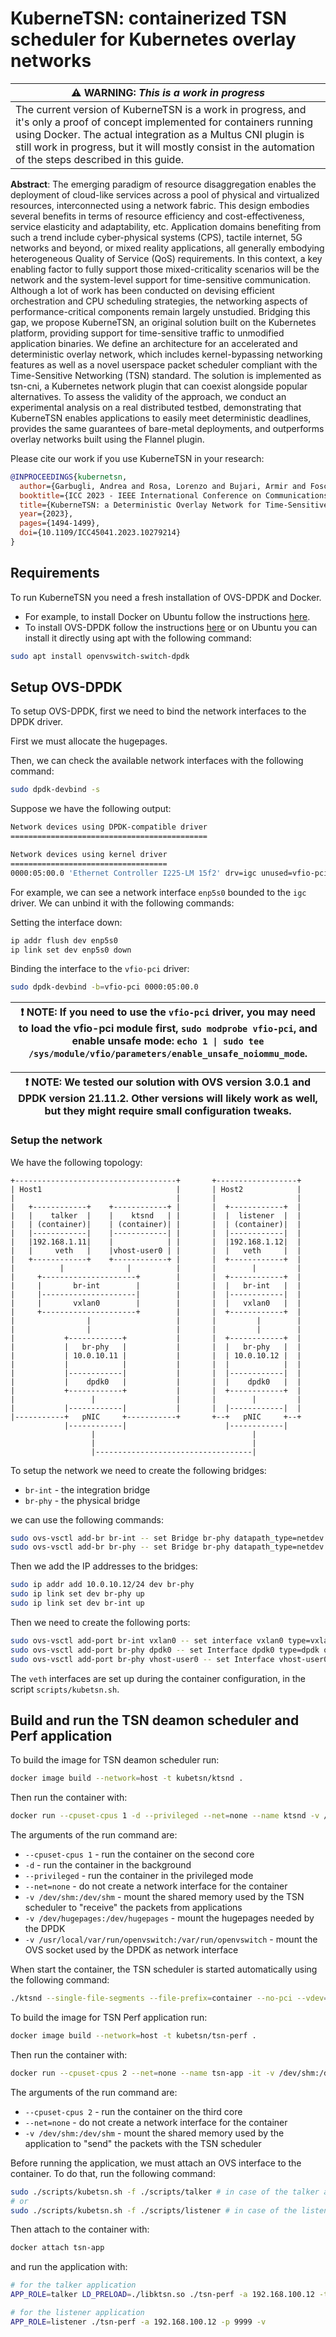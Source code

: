 # KuberneTSN: containerized TSN scheduler for Kubernetes overlay networks 

| :warning: WARNING: _This is a work in progress_                                                                                                                                                                                                                                                        |
| ------------------------------------------------------------------------------------------------------------------------------------------------------------------------------------------------------------------------------------------------------------------------------------------------------ |
| The current version of KuberneTSN is a work in progress, and it's only a proof of concept implemented for containers running using Docker. The actual integration as a Multus CNI plugin is still work in progress, but it will mostly consist in the automation of the steps described in this guide. |

**Abstract**: The emerging paradigm of resource disaggregation enables the deployment of cloud-like services across a pool of physical and virtualized resources, interconnected using a network fabric. This design embodies several benefits in terms of resource efficiency and cost-effectiveness, service elasticity and adaptability, etc. Application domains benefiting from such a trend include cyber-physical systems (CPS), tactile internet, 5G networks and beyond, or mixed reality applications, all generally embodying heterogeneous Quality of Service (QoS) requirements. In this context, a key enabling factor to fully support those mixed-criticality scenarios will be the network and the system-level support for time-sensitive communication. Although a lot of work has been conducted on devising efficient orchestration and CPU scheduling strategies, the networking aspects of performance-critical components remain largely unstudied. Bridging this gap, we propose KuberneTSN, an original solution built on the Kubernetes platform, providing support for time-sensitive traffic to unmodified application binaries. We define an architecture for an accelerated and deterministic overlay network, which includes kernel-bypassing networking features as well as a novel userspace packet scheduler compliant with the Time-Sensitive Networking (TSN) standard. The solution is implemented as tsn-cni, a Kubernetes network plugin that can coexist alongside popular alternatives. To assess the validity of the approach, we conduct an experimental analysis on a real distributed testbed, demonstrating that KuberneTSN enables applications to easily meet deterministic deadlines, provides the same guarantees of bare-metal deployments, and outperforms overlay networks built using the Flannel plugin.

Please cite our work if you use KuberneTSN in your research:

```bibtex
@INPROCEEDINGS{kubernetsn,
  author={Garbugli, Andrea and Rosa, Lorenzo and Bujari, Armir and Foschini, Luca},
  booktitle={ICC 2023 - IEEE International Conference on Communications}, 
  title={KuberneTSN: a Deterministic Overlay Network for Time-Sensitive Containerized Environments}, 
  year={2023},
  pages={1494-1499},
  doi={10.1109/ICC45041.2023.10279214}
}
```

## Requirements

To run KuberneTSN you need a fresh installation of OVS-DPDK and Docker.

- For example, to install Docker on Ubuntu follow the instructions [here](https://docs.docker.com/engine/install/ubuntu/).
- To install OVS-DPDK follow the instructions [here](https://docs.openvswitch.org/en/latest/intro/install/dpdk/) or on Ubuntu you can install it directly using apt with the following command:

```bash
sudo apt install openvswitch-switch-dpdk
```

## Setup OVS-DPDK

To setup OVS-DPDK, first we need to bind the network interfaces to the DPDK driver.

First we must allocate the hugepages.

Then, we can check the available network interfaces with the following command:

```bash
sudo dpdk-devbind -s
```

Suppose we have the following output:

```bash
Network devices using DPDK-compatible driver
============================================

Network devices using kernel driver
===================================
0000:05:00.0 'Ethernet Controller I225-LM 15f2' drv=igc unused=vfio-pci,uio_pci_generic
```

For example, we can see a network interface `enp5s0` bounded to the `igc` driver. We can unbind it with the following commands:

Setting the interface down:

```bash
ip addr flush dev enp5s0
ip link set dev enp5s0 down
```

Binding the interface to the `vfio-pci` driver:

```bash
sudo dpdk-devbind -b=vfio-pci 0000:05:00.0
```

| :exclamation: NOTE: If you need to use the `vfio-pci` driver, you may need to load the vfio-pci module first, `sudo modprobe vfio-pci`, and enable unsafe mode: `echo 1 \| sudo tee /sys/module/vfio/parameters/enable_unsafe_noiommu_mode`. |
| -------------------------------------------------------------------------------------------------------------------------------------------------------------------------------------------------------------------------------------------- |


| :exclamation: NOTE: We tested our solution with OVS version 3.0.1 and DPDK version 21.11.2. Other versions will likely work as well, but they might require small configuration tweaks. |
| -------------------------------------------------------------------------------------------------------------------------------------------------------------------------------------------------------------------------------------------- |


### Setup the network

We have the following topology:

```
+------------------------------------+       +------------------+
| Host1                              |       | Host2            |
|                                    |       |                  |
|   +------------+    +------------+ |       |  +------------+  |
|   |    talker  |    |    ktsnd   | |       |  |  listener  |  |
|   | (container)|    | (container)| |       |  | (container)|  |
|   |------------|    |------------| |       |  |------------|  |
|   |192.168.1.11|    |            | |       |  |192.168.1.12|  |
|   |     veth   |    |vhost-user0 | |       |  |   veth     |  |
|   +------------+    +------------+ |       |  +------------+  |
|          |              |          |       |        |         |
|     +---------------------+        |       |  +------------+  |
|     |       br-int        |        |       |  |   br-int   |  |
|     |---------------------|        |       |  |------------|  |
|     |       vxlan0        |        |       |  |   vxlan0   |  |
|     +---------------------+        |       |  +------------+  |
|                |                   |       |         |        |
|                |                   |       |         |        |
|           +------------+           |       |  +------------+  |
|           |   br-phy   |           |       |  |   br-phy   |  |
|           | 10.0.10.11 |           |       |  | 10.0.10.12 |  |
|           |            |           |       |  |            |  |
|           |------------|           |       |  |------------|  |
|           |    dpdk0   |           |       |  |    dpdk0   |  |
|           +------------+           |       |  +------------+  |
|                 |                  |       |        |         |
|           |------------|           |       |  |------------|  |
|-----------+   pNIC     +-----------+       +--+   pNIC     +--+
            |------------|                      |------------|
                  |                                   |
                  |                                   |
                  |-----------------------------------|
```

To setup the network we need to create the following bridges:

- `br-int` - the integration bridge
- `br-phy` - the physical bridge

we can use the following commands:

```bash
sudo ovs-vsctl add-br br-int -- set Bridge br-phy datapath_type=netdev
sudo ovs-vsctl add-br br-phy -- set Bridge br-phy datapath_type=netdev
```

Then we add the IP addresses to the bridges:

```bash
sudo ip addr add 10.0.10.12/24 dev br-phy
sudo ip link set dev br-phy up
sudo ip link set dev br-int up
```

Then we need to create the following ports:

```bash
sudo ovs-vsctl add-port br-int vxlan0 -- set interface vxlan0 type=vxlan options:remote_ip=10.0.10.12
sudo ovs-vsctl add-port br-phy dpdk0 -- set Interface dpdk0 type=dpdk options:dpdk-devargs=0000:05:00.0
sudo ovs-vsctl add-port br-phy vhost-user0 -- set Interface vhost-user0 type=dpdkvhostuser
```

The `veth` interfaces are set up during the container configuration, in the script `scripts/kubetsn.sh`.

## Build and run the TSN deamon scheduler and Perf application

To build the image for TSN deamon scheduler run:

```bash
docker image build --network=host -t kubetsn/ktsnd .
```

Then run the container with:

```bash
docker run --cpuset-cpus 1 -d --privileged --net=none --name ktsnd -v /dev/shm:/dev/shm -v /dev/hugepages:/dev/hugepages -v /usr/local/var/run/openvswitch:/var/run/openvswitch kubetsn/ktsnd
```

The arguments of the run command are:

- `--cpuset-cpus 1` - run the container on the second core
- `-d` - run the container in the background
- `--privileged` - run the container in the privileged mode
- `--net=none` - do not create a network interface for the container
- `-v /dev/shm:/dev/shm` - mount the shared memory used by the TSN scheduler to "receive" the packets from applications
- `-v /dev/hugepages:/dev/hugepages` - mount the hugepages needed by the DPDK
- `-v /usr/local/var/run/openvswitch:/var/run/openvswitch` - mount the OVS socket used by the DPDK as network interface

When start the container, the TSN scheduler is started automatically using the following command:

```bash
./ktsnd --single-file-segments --file-prefix=container --no-pci --vdev=virtio_user0,mac=00:00:00:00:00:01,path=/var/run/openvswitch/vhost-user0
```

To build the image for TSN Perf application run:

```bash
docker image build --network=host -t kubetsn/tsn-perf .
```

Then run the container with:

```bash
docker run --cpuset-cpus 2 --net=none --name tsn-app -it -v /dev/shm:/dev/shm kubetsn/tsn-perf /bin/bash
```

The arguments of the run command are:

- `--cpuset-cpus 2` - run the container on the third core
- `--net=none` - do not create a network interface for the container
- `-v /dev/shm:/dev/shm` - mount the shared memory used by the application to "send" the packets with the TSN scheduler

Before running the application, we must attach an OVS interface to the container. To do that, run the following command:

```bash
sudo ./scripts/kubetsn.sh -f ./scripts/talker # in case of the talker application
# or
sudo ./scripts/kubetsn.sh -f ./scripts/listener # in case of the listener application
```

Then attach to the container with:

```bash
docker attach tsn-app
```

and run the application with:

```bash
# for the talker application
APP_ROLE=talker LD_PRELOAD=./libktsn.so ./tsn-perf -a 192.168.100.12 -t -v

# for the listener application
APP_ROLE=listener ./tsn-perf -a 192.168.100.12 -p 9999 -v
```
